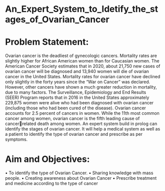 # An_Expert_System_to_Idetify_the_stages_of_Ovarian_Cancer
# Problem Statement:
Ovarian cancer is the deadliest of gynecologic cancers. Mortality rates are slightly higher 
for African American women than for Caucasian women. The American Cancer Society 
estimates that in 2020, about 21,750 new cases of ovarian cancer will be diagnosed and 
13,940 women will die of ovarian cancer in the United States. Mortality rates for ovarian 
cancer have declined only slightly in the forty years since the “War on Cancer” was 
declared. However, other cancers have shown a much greater reduction in mortality, due 
to many factors. The Surveillance, Epidemiology and End Results (SEER) Program 
reports that in 2016 in the United States approximately 229,875 women were alive who 
had been diagnosed with ovarian cancer (including those who had been cured of the 
disease). Ovarian cancer accounts for 2.5 percent of cancers in women. While the 11th 
most common cancer among women, ovarian cancer is the fifth leading cause of cancerrelated death among women.
An expert system build in prolog can identify the stages of ovarian cancer. It will help a 
medical system as well as a patient to identify the type of ovarian cancer and prescribe 
as per symptoms.
# Aim and Objectives:
• To identify the type of Ovarian Cancer.
• Sharing knowledge with mass people.
• Creating awareness about Ovarian Cancer
• Prescribe treatment and medicine according to the type of cancer
